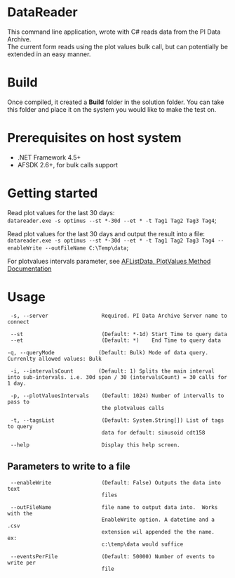 # DataReader
This command line application, wrote with C# reads data from the PI Data Archive.  
The current form reads using the plot values bulk call, but can potentially be extended in an easy manner.  

# Build
Once compiled, it created a **Build** folder in the solution folder.  You can take this folder and place it on the system you would like to make the test on.

# Prerequisites on host system
* .NET Framework 4.5+
* AFSDK 2.6+, for bulk calls support

# Getting started
Read plot values for the last 30 days:  
`datareader.exe -s optimus --st *-30d --et * -t Tag1 Tag2 Tag3 Tag4`;

Read plot values for the last 30 days and output the result into a file:  
`datareader.exe -s optimus --st *-30d --et * -t Tag1 Tag2 Tag3 Tag4 --enableWrite --outFileName C:\Temp\data`;

For plotvalues intervals parameter, see [AFListData, PlotValues Method Documentation](information[1:https://techsupport.osisoft.com/Documentation/PI-AF-SDK/html/M_OSIsoft_AF_Data_AFListData_PlotValues.htm)

# Usage

     -s, --server                 Required. PI Data Archive Server name to connect
     
     --st                         (Default: *-1d) Start Time to query data
     --et                         (Default: *)    End Time to query data
    
    -q, --queryMode              (Default: Bulk) Mode of data query. Currenlty allowed values: Bulk

     -i, --intervalsCount        (Default: 1) Splits the main interval into sub-intervals. i.e. 30d span / 30 (intervalsCount) = 30 calls for 1 day.

     -p, --plotValuesIntervals    (Default: 1024) Number of intervalls to pass to
                                  the plotvalues calls
     
     -t, --tagsList               (Default: System.String[]) List of tags to query
                                  data for default: sinusoid cdt158
                                  
     --help                       Display this help screen.
## Parameters to write to a file  
     --enableWrite                (Default: False) Outputs the data into text
                                  files

     --outFileName                file name to output data into.  Works with the
                                  EnableWrite option. A datetime and a .csv
                                  extension wil appended the the name.  ex:
                                  c:\temp\data would suffice

     --eventsPerFile              (Default: 50000) Number of events to write per
                                  file




